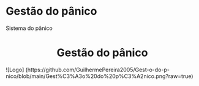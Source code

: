 # Gestão do pânico
Sistema do pânico
<h1 align="center"> Gestão do pânico </h1>
![Logo]
(https://github.com/GuilhermePereira2005/Gest-o-do-p-nico/blob/main/Gest%C3%A3o%20do%20p%C3%A2nico.png?raw=true)
<p align="center">

